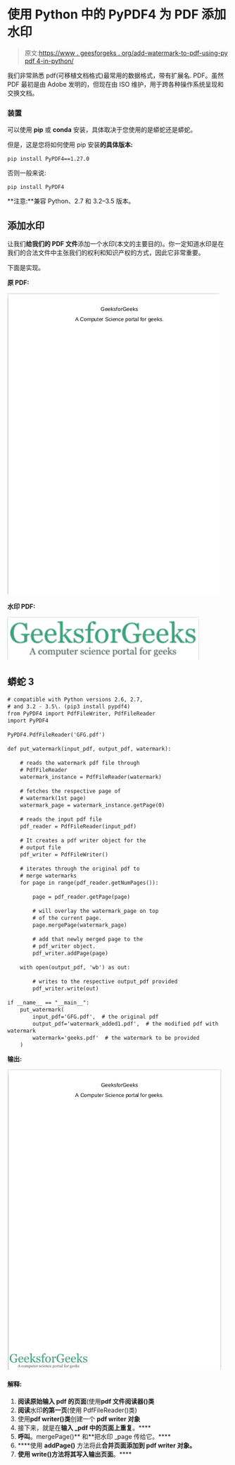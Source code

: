 # 使用 Python 中的 PyPDF4 为 PDF 添加水印

> 原文:[https://www . geesforgeks . org/add-watermark-to-pdf-using-py pdf 4-in-python/](https://www.geeksforgeeks.org/add-watermark-to-pdf-using-pypdf4-in-python/)

我们非常熟悉 pdf(可移植文档格式)最常用的数据格式，带有扩展名. PDF。虽然 PDF 最初是由 Adobe 发明的，但现在由 ISO 维护，用于跨各种操作系统呈现和交换文档。

### 装置

可以使用 **pip** 或 **conda** 安装，具体取决于您使用的是蟒蛇还是蟒蛇。

但是，这是您将如何使用 pip 安装**的具体版本:**

```
pip install PyPDF4==1.27.0

```

否则一般来说:

```
pip install PyPDF4

```

**注意:**兼容 Python、2.7 和 3.2–3.5 版本。

## 添加水印

让我们**给我们的 PDF 文件**添加一个水印(本文的主要目的)。你一定知道水印是在我们的合法文件中主张我们的权利和知识产权的方式，因此它非常重要。

下面是实现。

**原 PDF:**

![](img/9d802b55171fa2fdca1de78d9e89feca.png)

**水印 PDF:**

![](img/0c1b2635df27c81736fe0232b469be04.png)

## 蟒蛇 3

```
# compatible with Python versions 2.6, 2.7,
# and 3.2 - 3.5\. (pip3 install pypdf4)
from PyPDF4 import PdfFileWriter, PdfFileReader
import PyPDF4

PyPDF4.PdfFileReader('GFG.pdf')

def put_watermark(input_pdf, output_pdf, watermark):

    # reads the watermark pdf file through 
    # PdfFileReader
    watermark_instance = PdfFileReader(watermark)

    # fetches the respective page of 
    # watermark(1st page)
    watermark_page = watermark_instance.getPage(0)

    # reads the input pdf file
    pdf_reader = PdfFileReader(input_pdf)

    # It creates a pdf writer object for the
    # output file
    pdf_writer = PdfFileWriter()

    # iterates through the original pdf to
    # merge watermarks
    for page in range(pdf_reader.getNumPages()):

        page = pdf_reader.getPage(page)

        # will overlay the watermark_page on top 
        # of the current page.
        page.mergePage(watermark_page)

        # add that newly merged page to the
        # pdf_writer object.
        pdf_writer.addPage(page)

    with open(output_pdf, 'wb') as out:

        # writes to the respective output_pdf provided
        pdf_writer.write(out)

if __name__ == "__main__":
    put_watermark(
        input_pdf='GFG.pdf',  # the original pdf
        output_pdf='watermark_added1.pdf',  # the modified pdf with watermark
        watermark='geeks.pdf'  # the watermark to be provided
    )
```

**输出:**

![](img/092df25dbe3553bbc8846af26cd1cda7.png)

#### 解释:

1.  **阅读原始输入 pdf 的页面**(使用**pdf 文件阅读器()类**
2.  **阅读**水印**的第一页**(使用 PdfFileReader()类)
3.  使用**pdf writer()类**创建一个 **pdf writer 对象**
4.  接下来，就是在**输入 _pdf 中的页面上重复**。****
5.  **呼叫**。mergePage()** 和**把水印 _page 传给它。****
6.  ****使用 **addPage()** 方法将此**合并页面添加到 pdf writer 对象。**
7.  **使用 **write()方法将其写入**输出页面**。****